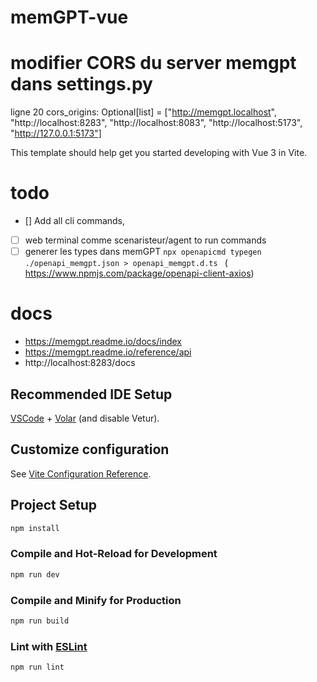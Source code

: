 # memGPT-vue

# modifier CORS du server memgpt dans settings.py

ligne 20 cors_origins: Optional[list] = ["http://memgpt.localhost", "http://localhost:8283", "http://localhost:8083", "http://localhost:5173", "http://127.0.0.1:5173"]

This template should help get you started developing with Vue 3 in Vite.

# todo

- [] Add all cli commands,
- [ ] web terminal comme scenaristeur/agent to run commands
- [ ] generer les types dans memGPT `npx openapicmd typegen ./openapi_memgpt.json > openapi_memgpt.d.ts ` ( https://www.npmjs.com/package/openapi-client-axios)

# docs

- https://memgpt.readme.io/docs/index
- https://memgpt.readme.io/reference/api
- http://localhost:8283/docs

## Recommended IDE Setup

[VSCode](https://code.visualstudio.com/) + [Volar](https://marketplace.visualstudio.com/items?itemName=Vue.volar) (and disable Vetur).

## Customize configuration

See [Vite Configuration Reference](https://vitejs.dev/config/).

## Project Setup

```sh
npm install
```

### Compile and Hot-Reload for Development

```sh
npm run dev
```

### Compile and Minify for Production

```sh
npm run build
```

### Lint with [ESLint](https://eslint.org/)

```sh
npm run lint
```

